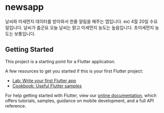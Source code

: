 # newsapp

날씨와 미세먼지 데이터를 받아와서 한줄 알림을 해주는 앱입니다.
ex) 4월 20일 수요일입니다. 날씨가 춥군요 오늘 날씨는 
    맑고 미세먼지 농도는 높음입니다. 초미세먼지 농도는 보통입니다.

## Getting Started

This project is a starting point for a Flutter application.

A few resources to get you started if this is your first Flutter project:

- [Lab: Write your first Flutter app](https://flutter.dev/docs/get-started/codelab)
- [Cookbook: Useful Flutter samples](https://flutter.dev/docs/cookbook)

For help getting started with Flutter, view our
[online documentation](https://flutter.dev/docs), which offers tutorials,
samples, guidance on mobile development, and a full API reference.
